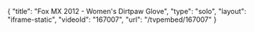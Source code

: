 {
    "title": "Fox MX 2012 - Women's Dirtpaw Glove",
    "type": "solo",
    "layout": "iframe-static",
    "videoId": "167007",
    "url": "\/tvpembed\/167007"
}
